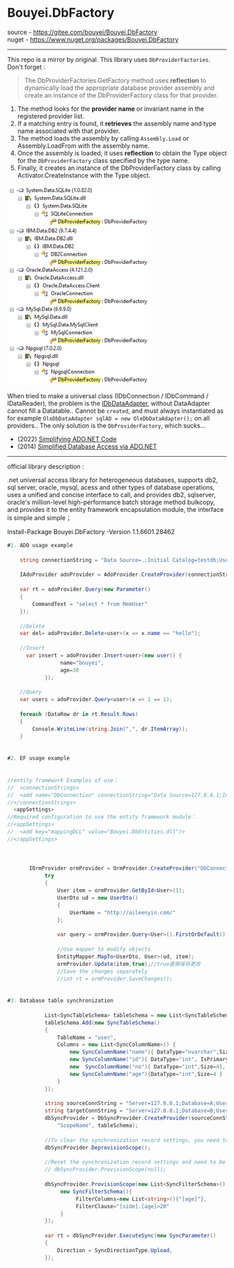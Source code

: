 # Bouyei.DbFactory

source - https://gitee.com/bouyei/Bouyei.DbFactory  
nuget - https://www.nuget.org/packages/Bouyei.DbFactory  

---

This repo is a mirror by original. This library uses `DbProviderFactories`. Don't forget :

> The DbProviderFactories.GetFactory method uses **reflection** to dynamically load the appropriate database provider assembly and create an instance of the DbProviderFactory class for that provider.

1. The method looks for the **provider name** or invariant name in the registered provider list.
2. If a matching entry is found, it **retrieves** the assembly name and type name associated with that provider.
3. The method loads the assembly by calling `Assembly.Load` or Assembly.LoadFrom with the assembly name.
4. Once the assembly is loaded, it uses **reflection** to obtain the Type object for the `DbProviderFactory` class specified by the type name.
5. Finally, it creates an instance of the DbProviderFactory class by calling Activator.CreateInstance with the Type object.

![img](assemblies_insight.png)  

When tried to make a universal class (IDbConnection / IDbCommand / IDataReader), the problem is the [IDbDataAdapter](https://learn.microsoft.com/en-us/dotnet/api/system.data.idbdataadapter), without DataAdapter cannot fill a Datatable.. Cannot be `created`, and must always instantiated as for example `OleDbDataAdapter sqlAD = new OleDbDataAdapter();` on all providers.. The only solution is the `DbProviderFactory`, which sucks...  

* (2022) [Simplifying ADO.NET Code](https://www.codemag.com/Article/2207021/Simplifying-ADO.NET-Code-in-.NET-6-Part-1)
* (2014) [Simplified Database Access via ADO.NET](https://www.codeproject.com/Articles/753789/Simplified-Database-Access-via-ADO-NET-Interfaces)

---

official library description :   

.net universal access library for heterogeneous databases, supports db2, sql server, oracle, mysql, acess and other types of database operations, uses a unified and concise interface to call, and provides db2, sqlserver, oracle's million-level high-performance batch storage method bulkcopy, and provides it to the entity framework encapsulation module, the interface is simple and simple；

Install-Package Bouyei.DbFactory -Version 1.1.6601.28462

```csharp
#1. ADO usage example
 
	string connectionString = "Data Source=.;Initial Catalog=testdb;User ID=sa;Password=bouyei;";

	IAdoProvider adoProvider = AdoProvider.CreateProvider(connectionString);

	var rt = adoProvider.Query(new Parameter()
	{
		CommandText = "select * from MemUser"
	});

	//Delete
	var del= adoProvider.Delete<user>(x => x.name == "hello");

    //Insert
	  var insert = adoProvider.Insert<user>(new user() {
                 name="bouyei",
                 age=30
            });

	//Query
	var users = adoProvider.Query<user>(x => 1 == 1);

	foreach (DataRow dr in rt.Result.Rows)
	{
		Console.WriteLine(string.Join(",", dr.ItemArray));
	}


#2. EF usage example


//entity framework Examples of use：
//  <connectionStrings>
//  <add name="DbConnection" connectionString="Data Source=127.0.0.1;Initial //Catalog=dbprovider;uid=sa;pwd=123456;MultipleActiveResultSets=True" //providerName="System.Data.SqlClient"/>
//</connectionStrings>
  <appSettings>
//Required configuration to use the entity framework module：
//<appSettings>
//  <add key="mappingDLL" value="Bouyei.DbEntities.dll"/>
//</appSettings>



	   IOrmProvider ormProvider = OrmProvider.CreateProvider("DbConnection");
            try
            {
                User item = ormProvider.GetById<User>(1);
                UserDto ud = new UserDto()
                {
                    UserName = "http://aileenyin.com/"
                };

                var query = ormProvider.Query<User>().FirstOrDefault();

                //Use mapper to modify objects
                EntityMapper.MapTo<UserDto, User>(ud, item);
                ormProvider.Update(item,true);//true直接保存更改
                //Save the changes separately
                //int rt = ormProvider.SaveChanges();


#3. Database table synchronization

            List<SyncTableSchema> tableSchema = new List<SyncTableSchema>();
            tableSchema.Add(new SyncTableSchema()
            {
                TableName = "user",
                Columns = new List<SyncColumnName>() {
                    new SyncColumnName("name"){ DataType="nvarchar",Size=50},
                    new SyncColumnName("id"){ DataType="int", IsPrimaryKey= true, IncrementStart=1, IncrementStep=1,Size=4},
                    new  SyncColumnName("no"){ DataType="int",Size=4},
                    new SyncColumnName("age"){DataType="int",Size=4 }
                }
            });

            string sourceConnString = "Server=127.0.0.1;Database=A;User Id=sa;Password=bouyei;";
            string targetConnString = "Server=127.0.0.1;Database=B;User Id=sa;Password=bouyei;";
            dbSyncProvider = DbSyncProvider.CreateProvider(sourceConnString, targetConnString,
                "ScopeName", tableSchema);

            //To clear the synchronization record settings, you need to reinitialize the settings
            dbSyncProvider.DeprovisionScope();

            //Reset the synchronization record settings and need to be initialized for the first time
            // dbSyncProvider.ProvisionScope(null);

            dbSyncProvider.ProvisionScope(new List<SyncFilterSchema>() {
                 new SyncFilterSchema(){
                      FilterColumns=new List<string>(){"[age]"},
                      FilterClause="[side].[age]>20"
                 }
            });

            var rt = dbSyncProvider.ExecuteSync(new SyncParameter()
            {
                Direction = SyncDirectionType.Upload,
            });
```
